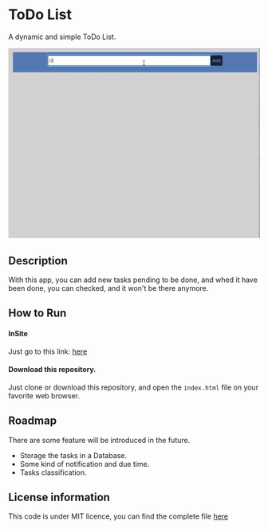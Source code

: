 # ToDo List
A dynamic and simple ToDo List.

![Eyes Movement GIF](./gitToDo.gif)
## Description
With this app, you can add new tasks pending to be done, and whed it have been done, you can checked, and it won't be there anymore.
## How to Run

#### InSite

Just go to this link:
[here](https://github.com/ZiurN/JefersonMITxPROEyeMovement/blob/main/LICENSE)

#### Download this repository.
Just clone or download this repository, and open the <code>index.html</code> file on your favorite web browser.

## Roadmap
There are some feature will be introduced in the future.
* Storage the tasks in a Database.
* Some kind of notification and due time.
* Tasks classification.

## License information
This code is under MIT licence, you can find the complete file [here](https://github.com/ZiurN/JefersonMITxPROEyeMovement/blob/main/LICENSE)